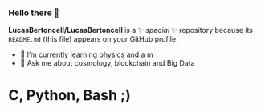 ### Hello there 👋


**LucasBertoncell/LucasBertoncell** is a ✨ _special_ ✨ repository because its `README.md` (this file) appears on your GitHub profile.

- 🌱 I’m currently learning physics and a m
- 💬 Ask me about cosmology, blockchain and Big Data


# C, Python, Bash ;)
